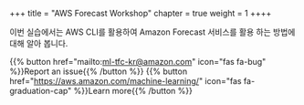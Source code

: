 +++
title = "AWS Forecast Workshop"
chapter = true
weight = 1
++++

이번 실습에서는 AWS CLI를 활용하여 Amazon Forecast 서비스를 활용 하는 방법에 대해 알아 봅니다.


{{% button href="mailto:ml-tfc-kr@amazon.com" icon="fas fa-bug" %}}Report an issue{{% /button %}}
{{% button href="https://aws.amazon.com/machine-learning/" icon="fas fa-graduation-cap" %}}Learn more{{% /button %}}